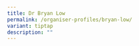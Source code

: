```yaml
---
title: Dr Bryan Low
permalink: /organiser-profiles/bryan-low/
variant: tiptap
description: ""
---
```


